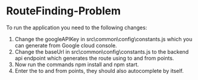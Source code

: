 # RouteFinding-Problem
To run the application you need to the following changes:

1. Change the googleAPIKey in src\common\config\constants.js which you can generate from Google cloud console.
2. Change the baseUrl in src\common\config\constants.js to the backend api endpoint which generates the route using to and from points.
3. Now run the commands npm install and npm start.
4. Enter the to and from points, they should also autocomplete by itself.

